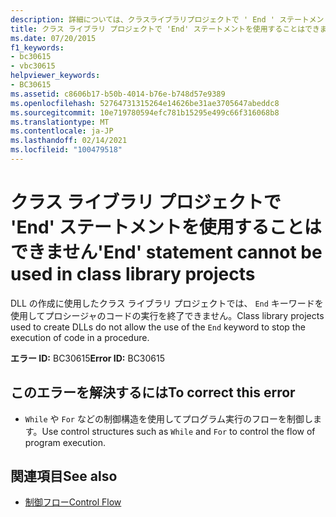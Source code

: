 ```yaml
---
description: 詳細については、クラスライブラリプロジェクトで ' End ' ステートメントを使用することはできません
title: クラス ライブラリ プロジェクトで 'End' ステートメントを使用することはできません
ms.date: 07/20/2015
f1_keywords:
- bc30615
- vbc30615
helpviewer_keywords:
- BC30615
ms.assetid: c8606b17-b50b-4014-b76e-b748d57e9389
ms.openlocfilehash: 52764731315264e14626be31ae3705647abeddc8
ms.sourcegitcommit: 10e719780594efc781b15295e499c66f316068b8
ms.translationtype: MT
ms.contentlocale: ja-JP
ms.lasthandoff: 02/14/2021
ms.locfileid: "100479518"
---
```

# <a name="end-statement-cannot-be-used-in-class-library-projects"></a><span data-ttu-id="86163-103">クラス ライブラリ プロジェクトで 'End' ステートメントを使用することはできません</span><span class="sxs-lookup"><span data-stu-id="86163-103">'End' statement cannot be used in class library projects</span></span>

<span data-ttu-id="86163-104">DLL の作成に使用したクラス ライブラリ プロジェクトでは、 `End` キーワードを使用してプロシージャのコードの実行を終了できません。</span><span class="sxs-lookup"><span data-stu-id="86163-104">Class library projects used to create DLLs do not allow the use of the `End` keyword to stop the execution of code in a procedure.</span></span>  
  
 <span data-ttu-id="86163-105">**エラー ID:** BC30615</span><span class="sxs-lookup"><span data-stu-id="86163-105">**Error ID:** BC30615</span></span>  
  
## <a name="to-correct-this-error"></a><span data-ttu-id="86163-106">このエラーを解決するには</span><span class="sxs-lookup"><span data-stu-id="86163-106">To correct this error</span></span>  
  
- <span data-ttu-id="86163-107">`While` や `For` などの制御構造を使用してプログラム実行のフローを制御します。</span><span class="sxs-lookup"><span data-stu-id="86163-107">Use control structures such as `While` and `For` to control the flow of program execution.</span></span>  
  
## <a name="see-also"></a><span data-ttu-id="86163-108">関連項目</span><span class="sxs-lookup"><span data-stu-id="86163-108">See also</span></span>

- [<span data-ttu-id="86163-109">制御フロー</span><span class="sxs-lookup"><span data-stu-id="86163-109">Control Flow</span></span>](../programming-guide/language-features/control-flow/index.md)
